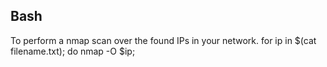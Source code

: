 ## Bash
To perform a nmap scan over the found IPs in your network.
for ip in $(cat filename.txt); do nmap -O $ip;

